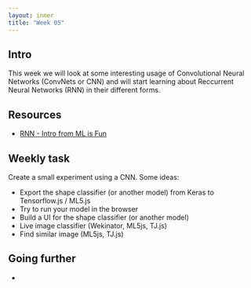 ```yaml
---
layout: inner
title: "Week 05" 
---
```



## Intro

This week we will look at some interesting usage of Convolutional Neural Networks (ConvNets or CNN) and will start learning about Reccurrent Neural Networks (RNN) in their different forms.


## Resources

+ [RNN - Intro from ML is Fun](https://medium.com/@ageitgey/machine-learning-is-fun-part-2-a26a10b68df3)


## Weekly task

Create a small experiment using a CNN. Some ideas:

+ Export the shape classifier (or another model) from Keras to Tensorflow.js / ML5.js
+ Try to run your model in the browser
+ Build a UI for the shape classifier (or another model)
+ Live image classifier (Wekinator, ML5js, TJ.js)
+ Find similar image (ML5js, TJ.js)

## Going further

+ []()